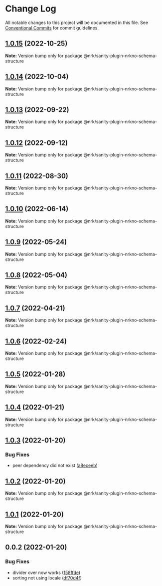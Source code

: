 # Change Log

All notable changes to this project will be documented in this file.
See [Conventional Commits](https://conventionalcommits.org) for commit guidelines.

## [1.0.15](https://github.com/nrkno/nrkno-sanity-libs/compare/@nrk/sanity-plugin-nrkno-schema-structure@1.0.14...@nrk/sanity-plugin-nrkno-schema-structure@1.0.15) (2022-10-25)

**Note:** Version bump only for package @nrk/sanity-plugin-nrkno-schema-structure





## [1.0.14](https://github.com/nrkno/nrkno-sanity-libs/compare/@nrk/sanity-plugin-nrkno-schema-structure@1.0.13...@nrk/sanity-plugin-nrkno-schema-structure@1.0.14) (2022-10-04)

**Note:** Version bump only for package @nrk/sanity-plugin-nrkno-schema-structure





## [1.0.13](https://github.com/nrkno/nrkno-sanity-libs/compare/@nrk/sanity-plugin-nrkno-schema-structure@1.0.12...@nrk/sanity-plugin-nrkno-schema-structure@1.0.13) (2022-09-22)

**Note:** Version bump only for package @nrk/sanity-plugin-nrkno-schema-structure





## [1.0.12](https://github.com/nrkno/nrkno-sanity-libs/compare/@nrk/sanity-plugin-nrkno-schema-structure@1.0.11...@nrk/sanity-plugin-nrkno-schema-structure@1.0.12) (2022-09-12)

**Note:** Version bump only for package @nrk/sanity-plugin-nrkno-schema-structure





## [1.0.11](https://github.com/nrkno/nrkno-sanity-libs/compare/@nrk/sanity-plugin-nrkno-schema-structure@1.0.10...@nrk/sanity-plugin-nrkno-schema-structure@1.0.11) (2022-08-30)

**Note:** Version bump only for package @nrk/sanity-plugin-nrkno-schema-structure





## [1.0.10](https://github.com/nrkno/nrkno-sanity-libs/compare/@nrk/sanity-plugin-nrkno-schema-structure@1.0.9...@nrk/sanity-plugin-nrkno-schema-structure@1.0.10) (2022-06-14)

**Note:** Version bump only for package @nrk/sanity-plugin-nrkno-schema-structure





## [1.0.9](https://github.com/nrkno/nrkno-sanity-libs/compare/@nrk/sanity-plugin-nrkno-schema-structure@1.0.8...@nrk/sanity-plugin-nrkno-schema-structure@1.0.9) (2022-05-24)

**Note:** Version bump only for package @nrk/sanity-plugin-nrkno-schema-structure





## [1.0.8](https://github.com/nrkno/nrkno-sanity-libs/compare/@nrk/sanity-plugin-nrkno-schema-structure@1.0.7...@nrk/sanity-plugin-nrkno-schema-structure@1.0.8) (2022-05-04)

**Note:** Version bump only for package @nrk/sanity-plugin-nrkno-schema-structure





## [1.0.7](https://github.com/nrkno/nrkno-sanity-libs/compare/@nrk/sanity-plugin-nrkno-schema-structure@1.0.6...@nrk/sanity-plugin-nrkno-schema-structure@1.0.7) (2022-04-21)

**Note:** Version bump only for package @nrk/sanity-plugin-nrkno-schema-structure





## [1.0.6](https://github.com/nrkno/nrkno-sanity-libs/compare/@nrk/sanity-plugin-nrkno-schema-structure@1.0.5...@nrk/sanity-plugin-nrkno-schema-structure@1.0.6) (2022-02-24)

**Note:** Version bump only for package @nrk/sanity-plugin-nrkno-schema-structure





## [1.0.5](https://github.com/nrkno/nrkno-sanity-libs/compare/@nrk/sanity-plugin-nrkno-schema-structure@1.0.4...@nrk/sanity-plugin-nrkno-schema-structure@1.0.5) (2022-01-28)

**Note:** Version bump only for package @nrk/sanity-plugin-nrkno-schema-structure





## [1.0.4](https://github.com/nrkno/nrkno-sanity-libs/compare/@nrk/sanity-plugin-nrkno-schema-structure@1.0.3...@nrk/sanity-plugin-nrkno-schema-structure@1.0.4) (2022-01-21)

**Note:** Version bump only for package @nrk/sanity-plugin-nrkno-schema-structure





## [1.0.3](https://github.com/nrkno/nrkno-sanity-libs/compare/@nrk/sanity-plugin-nrkno-schema-structure@1.0.2...@nrk/sanity-plugin-nrkno-schema-structure@1.0.3) (2022-01-20)


### Bug Fixes

* peer dependency did not exist ([a8eceeb](https://github.com/nrkno/nrkno-sanity-libs/commit/a8eceeb11d800e97da8985df5452fcd695bdf481))





## [1.0.2](https://github.com/nrkno/nrkno-sanity-libs/compare/@nrk/sanity-plugin-nrkno-schema-structure@1.0.1...@nrk/sanity-plugin-nrkno-schema-structure@1.0.2) (2022-01-20)

**Note:** Version bump only for package @nrk/sanity-plugin-nrkno-schema-structure





## [1.0.1](https://github.com/nrkno/nrkno-sanity-libs/compare/@nrk/sanity-plugin-nrkno-schema-structure@0.0.2...@nrk/sanity-plugin-nrkno-schema-structure@1.0.1) (2022-01-20)

**Note:** Version bump only for package @nrk/sanity-plugin-nrkno-schema-structure





## 0.0.2 (2022-01-20)


### Bug Fixes

* divider over now works ([158ffde](https://github.com/nrkno/nrkno-sanity-libs/commit/158ffded62d4fcfe8003bc7703fe9e7d1a72733a))
* sorting not using locale ([df70d4f](https://github.com/nrkno/nrkno-sanity-libs/commit/df70d4f29e7b1b75a2292a294c714570c6c36105))

